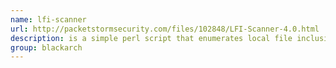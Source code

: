 ```yaml
---
name: lfi-scanner
url: http://packetstormsecurity.com/files/102848/LFI-Scanner-4.0.html
description: is a simple perl script that enumerates local file inclusion attempts when given a specific target. URL : http://packetstormsecurity.com/files/102848/LFI-Scanner-4.0.html Groups : blackarch blackarch-scanner blackarch-fuzzer blackarch-webapp
group: blackarch
---
```

